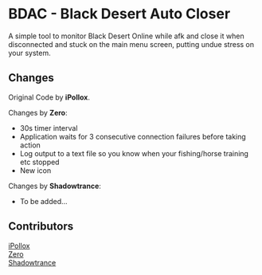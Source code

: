 BDAC - Black Desert Auto Closer 
========

A simple tool to monitor Black Desert Online while afk and close it when disconnected and stuck on the main menu screen, putting undue stress on your system.


## Changes

Original Code by **iPollox**.

Changes by **Zero**:
* 30s timer interval
* Application waits for 3 consecutive connection failures before taking action
* Log output to a text file so you know when your fishing/horse training etc stopped
* New icon

Changes by **Shadowtrance**:
* To be added...


## Contributors

[iPollox](https://github.com/iPollox)   
[Zero](https://github.com/LunarAshes)    
[Shadowtrance](https://github.com/Shadowtrance)

